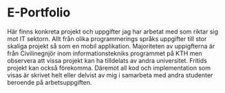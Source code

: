 # E-Portfolio
Här finns konkreta projekt och uppgifter jag har arbetat med som riktar sig mot IT sektorn. 
Allt från olika programmerings språks uppgifter till stor skaliga projekt så som en mobil applikation. 
Majoriteten av uppigfterna är från Civilinegnjör inom informationstekniks programmet på KTH men observera att vissa projekt kan ha tilldelats av andra universitet.
Fritids projekt kan också förekomma. 
Däremot all kod och implementation som visas är skrivet helt eller delvist av mig i samarbeta med andra studenter beroende på arbetsuppgiften. 
